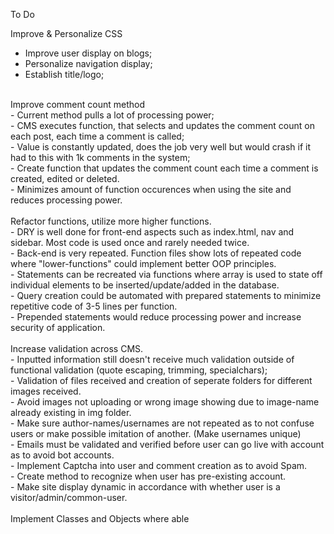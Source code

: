 To Do

Improve & Personalize CSS <br>
  - Improve user display on blogs; <br>
  - Personalize navigation display; <br>
  - Establish title/logo; <br>
<br>
Improve comment count method <br>
 - Current method pulls a lot of processing power;<br>
   - CMS executes function, that selects and updates the comment count on each post, each time a comment is called;<br>
   - Value is constantly updated, does the job very well but would crash if it had to this with 1k comments in the system;<br>
 - Create function that updates the comment count each time a comment is created, edited or deleted.<br>
   - Minimizes amount of function occurences when using the site and reduces processing power.<br>
<br>
Refactor functions, utilize more higher functions.<br>
  - DRY is well done for front-end aspects such as index.html, nav and sidebar. Most code is used once and rarely needed twice.<br>
  - Back-end is very repeated. Function files show lots of repeated code where "lower-functions" could implement better OOP principles. <br>
    - Statements can be recreated via functions where array is used to state off individual elements to be inserted/update/added in the database. <br>
    - Query creation could be automated with prepared statements to minimize repetitive code of 3-5 lines per function. <br>
    - Prepended statements would reduce processing power and increase security of application. <br>
<br>
Increase validation across CMS.<br>
  - Inputted information still doesn't receive much validation outside of functional validation (quote escaping, trimming, specialchars); <br>
  - Validation of files received and creation of seperate folders for different images received. <br>
  - Avoid images not uploading or wrong image showing due to image-name already existing in img folder. <br>
  - Make sure author-names/usernames are not repeated as to not confuse users or make possible imitation of another. (Make usernames unique) <br>
  - Emails must be validated and verified before user can go live with account as to avoid bot accounts. <br>
  - Implement Captcha into user and comment creation as to avoid Spam. <br> 
  - Create method to recognize when user has pre-existing account. <br>
  - Make site display dynamic in accordance with whether user is a visitor/admin/common-user. <br>
<br>
Implement Classes and Objects where able<br>
<br>


